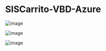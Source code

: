 # SISCarrito-VBD-Azure

![image](https://github.com/user-attachments/assets/5caf41b5-f3dc-4956-ab46-5d418b2e86ba)

![image](https://github.com/user-attachments/assets/951928bd-1b06-4aaa-ba2c-2d9ea0e04775)

![image](https://github.com/user-attachments/assets/ee6b256d-f8c9-45f5-b59a-2d20f300216c)

